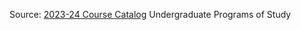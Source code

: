 Source: [2023-24 Course Catalog](https://www.rose-hulman.edu/academics/course-catalog/current/index.html) Undergraduate Programs of Study 
